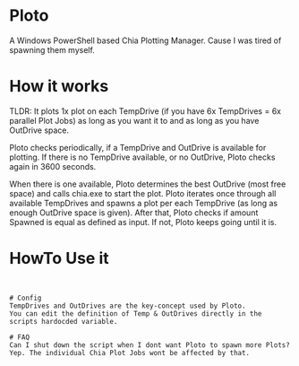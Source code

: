 # Ploto
A Windows PowerShell based Chia Plotting Manager. Cause I was tired of spawning them myself.

# How it works
TLDR: It plots 1x plot on each TempDrive (if you have 6x TempDrives = 6x parallel Plot Jobs) as long as you want it to and as long as you have OutDrive space.

Ploto checks periodically, if a TempDrive and OutDrive is available for plotting. 
If there is no TempDrive available, or no OutDrive, Ploto checks again in 3600 seconds.

When there is one available, Ploto determines the best OutDrive (most free space) and calls chia.exe to start the plot.
Ploto iterates once through all available TempDrives and spawns a plot per each TempDrive (as long as enough OutDrive space is given).
After that, Ploto checks if amount Spawned is equal as defined as input. If not, Ploto keeps going until it is.

# HowTo Use it
```Manage-PlotoSpawns -InputAmountToSpawn 12 -OutDriveDenom "out" -TempDriveDenom "plot"


# Config
TempDrives and OutDrives are the key-concept used by Ploto.
You can edit the definition of Temp & OutDrives directly in the scripts hardocded variable.

# FAQ
Can I shut down the script when I dont want Ploto to spawn more Plots?
Yep. The individual Chia Plot Jobs wont be affected by that.
